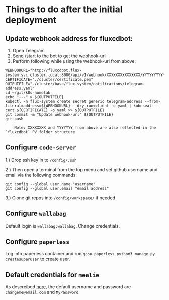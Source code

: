 # Things to do after the initial deployment

## Update webhook address for fluxcdbot:

1. Open Telegram
2. Send /start to the bot to get the webhook-url
3. Perform following while using the webhook-url from above:

```shell
WEBHOOKURL="http://fluxcdbot.flux-system.svc.cluster.local:8080/api/v1/webhook/XXXXXXXXXXXXXXX/YYYYYYYYYYYYYYYYYYYYYYYYY"
CERTIFICATE="./cluster/certificate.pem"
OUTPUTFILE="./cluster/base/flux-system/notifications/telegram-address.yaml"
cd ~/git/k8s-homelab
echo "---" > ${OUTPUTFILE}
kubectl -n flux-system create secret generic telegram-address --from-literal=address=${WEBHOOKURL} --dry-run=client -o yaml | kubeseal --cert ${CERTIFICATE} -o yaml >> ${OUTPUTFILE}
git commit -m "Update webhook-url" ${OUTPUTFILE}
git push
```
        Note: XXXXXXXX and YYYYYYY from above are also reflected in the `fluxcdbot` PV folder structure

## Configure `code-server`

1.) Drop ssh key in to `/config/.ssh`

2.) Then open a terminal from the top menu and set github username and email via the following commands:
```
git config --global user.name "username"
git config --global user.email "email address"
```
3.) Clone git repos into `/config/workspace/` if needed

## Configure `wallabag`

Default login is `wallabag:wallabag`. Change credentials.

## Configure `paperless`

Log into paperless container and run `gosu paperless python3 manage.py createsuperuser` to create user.

## Default credentials for `mealie`
As descreibed [here](https://hay-kot.github.io/mealie/documentation/admin/user-management/), the default username and password are `changeme@email.com` and `MyPassword`.
